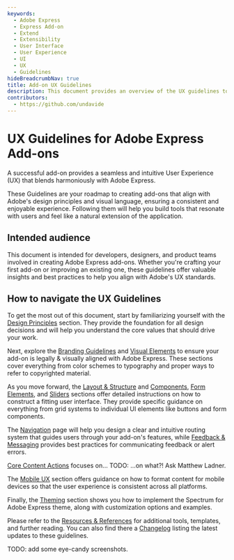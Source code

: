 ```yaml
---
keywords:
  - Adobe Express
  - Express Add-on 
  - Extend
  - Extensibility
  - User Interface
  - User Experience
  - UI
  - UX
  - Guidelines
hideBreadcrumbNav: true
title: Add-on UX Guidelines
description: This document provides an overview of the UX guidelines to follow when designing your Adobe Express add-on.
contributors:
  - https://github.com/undavide
---
```


# UX Guidelines for Adobe Express Add-ons

A successful add-on provides a seamless and intuitive User Experience (UX) that blends harmoniously with Adobe Express. 

These Guidelines are your roadmap to creating add-ons that align with Adobe's design principles and visual language, ensuring a consistent and enjoyable experience. Following them will help you build tools that resonate with users and feel like a natural extension of the application.

## Intended audience

This document is intended for developers, designers, and product teams involved in creating Adobe Express add-ons. Whether you're crafting your first add-on or improving an existing one, these guidelines offer valuable insights and best practices to help you align with Adobe's UX standards.

## How to navigate the UX Guidelines

To get the most out of this document, start by familiarizing yourself with the [Design Principles](design_principles.md) section. They provide the foundation for all design decisions and will help you understand the core values that should drive your work.

Next, explore the [Branding Guidelines](branding_guidelines.md) and [Visual Elements](./visual_elements.md) to ensure your add-on is legally & visually aligned with Adobe Express. These sections cover everything from color schemes to typography and proper ways to refer to copyrighted material.

As you move forward, the [Layout & Structure](layout_and_structure.md) and [Components](components.md), [Form Elements](./form_elements.md), and [Sliders](sliders.md) sections offer detailed instructions on how to construct a fitting user interface. They provide specific guidance on everything from grid systems to individual UI elements like buttons and form components.

The [Navigation](./navigation.md) page will help you design a clear and intuitive routing system that guides users through your add-on's features, while [Feedback & Messaging](feedback_and_messaging.md) provides best practices for communicating feedback or alert errors.


[Core Content Actions](core_content_actions.md) focuses on...
TODO: ...on what?! Ask Matthew Ladner.

The [Mobile UX](mobile_ux.md) section offers guidance on how to format content for mobile devices so that the user experience is consistent across all platforms.

Finally, the [Theming](theming.md) section shows you how to implement the Spectrum for Adobe Express theme, along with customization options and examples.

Please refer to the [Resources & References](resources_and_references.md) for additional tools, templates, and further reading. You can also find there a [Changelog](resources_and_references.md#changelog) listing the latest updates to these guidelines.

TODO: add some eye-candy screenshots.